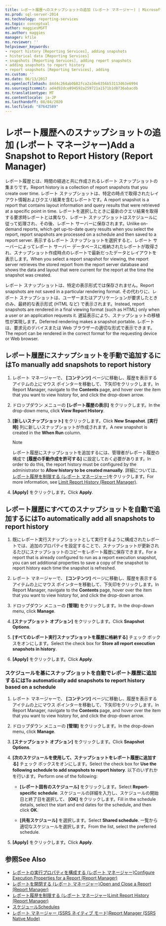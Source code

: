 ```yaml
---
title: レポート履歴へのスナップショットの追加 (レポート マネージャー) | Microsoft Docs
ms.prod: sql-server-2014
ms.technology: reporting-services
ms.topic: conceptual
author: maggiesMSFT
ms.author: maggies
manager: kfile
ms.reviewer: ''
helpviewer_keywords:
- report history [Reporting Services], adding snapshots
- historical data [Reporting Services]
- snapshots [Reporting Services], adding report snapshots
- adding snapshots to report history
- report snapshots [Reporting Services], adding
ms.custom: ''
ms.date: 06/13/2017
ms.openlocfilehash: 84d4c264ab0b82fca2a34e6356b53113d63e6994
ms.sourcegitcommit: ad4d92dce894592a259721a1571b1d8736abacdb
ms.translationtype: MT
ms.contentlocale: ja-JP
ms.lasthandoff: 08/04/2020
ms.locfileid: "87642589"
---
```

# <a name="add-a-snapshot-to-report-history-report-manager"></a><span data-ttu-id="1e2aa-102">レポート履歴へのスナップショットの追加 (レポート マネージャー)</span><span class="sxs-lookup"><span data-stu-id="1e2aa-102">Add a Snapshot to Report History (Report Manager)</span></span>

<span data-ttu-id="1e2aa-103">レポート履歴とは、時間の経過と共に作成されるレポート スナップショットの集まりです。</span><span class="sxs-lookup"><span data-stu-id="1e2aa-103">Report history is a collection of report snapshots that you create over time.</span></span> <span data-ttu-id="1e2aa-104">レポート スナップショットは、特定の時点で取得されたレイアウト情報およびクエリ結果を含むレポートです。</span><span class="sxs-lookup"><span data-stu-id="1e2aa-104">A report snapshot is a report that contains layout information and query results that were retrieved at a specific point in time.</span></span> <span data-ttu-id="1e2aa-105">レポートを選択したときに最新のクエリ結果を取得する要求時レポートとは異なり、レポート スナップショットはスケジュールに従って処理され、その後、レポート サーバーに保存されます。</span><span class="sxs-lookup"><span data-stu-id="1e2aa-105">Unlike on-demand reports, which get up-to-date query results when you select the report, report snapshots are processed on a schedule and then saved to a report server.</span></span> <span data-ttu-id="1e2aa-106">表示するレポート スナップショットを選択すると、レポート サーバーによってレポート サーバー データベースに格納されたレポートが取得され、スナップショット作成時点のレポートで最新だったデータとレイアウトを表示します。</span><span class="sxs-lookup"><span data-stu-id="1e2aa-106">When you select a report snapshot for viewing, the report server retrieves the stored report from the report server database and shows the data and layout that were current for the report at the time the snapshot was created.</span></span>  
  
<span data-ttu-id="1e2aa-107">レポート スナップショットは、特定の表示形式では保存されません。</span><span class="sxs-lookup"><span data-stu-id="1e2aa-107">Report snapshots are not saved in a particular rendering format.</span></span> <span data-ttu-id="1e2aa-108">その代わりに、レポート スナップショットは、ユーザーまたはアプリケーションが要求したときのみ、最終的な表示形式 (HTML など) で表示されます。</span><span class="sxs-lookup"><span data-stu-id="1e2aa-108">Instead, report snapshots are rendered in a final viewing format (such as HTML) only when a user or an application requests it.</span></span> <span data-ttu-id="1e2aa-109">遅延表示により、スナップショットの移植性が実現します。</span><span class="sxs-lookup"><span data-stu-id="1e2aa-109">Deferred rendering makes a snapshot portable.</span></span> <span data-ttu-id="1e2aa-110">レポートは、要求元のデバイスまたは Web ブラウザーの適切な形式で表示できます。</span><span class="sxs-lookup"><span data-stu-id="1e2aa-110">The report can be rendered in the correct format for the requesting device or Web browser.</span></span>  
  
## <a name="to-manually-add-snapshots-to-report-history"></a><span data-ttu-id="1e2aa-111">レポート履歴にスナップショットを手動で追加するには</span><span class="sxs-lookup"><span data-stu-id="1e2aa-111">To manually add snapshots to report history</span></span>

1. <span data-ttu-id="1e2aa-112">レポート マネージャーで、 **[コンテンツ]** ページに移動し、履歴を表示するアイテムの上にマウス ポインターを移動して、下矢印をクリックします。</span><span class="sxs-lookup"><span data-stu-id="1e2aa-112">In Report Manager, navigate to the **Contents** page, and hover over the item that you want to view history for, and click the drop-down arrow.</span></span>
  
2. <span data-ttu-id="1e2aa-113">ドロップダウン メニューの **[レポート履歴の表示]** をクリックします。</span><span class="sxs-lookup"><span data-stu-id="1e2aa-113">In the drop-down menu, click **View Report History**.</span></span>  
  
3. <span data-ttu-id="1e2aa-114">**[新しいスナップショット]** をクリックします。</span><span class="sxs-lookup"><span data-stu-id="1e2aa-114">Click **New Snapshot**.</span></span> <span data-ttu-id="1e2aa-115">**[実行時]** 列に新しいスナップショットが作成されます。</span><span class="sxs-lookup"><span data-stu-id="1e2aa-115">A new snapshot is created in the **When Run** column.</span></span>  
  
    > [!NOTE]
    > <span data-ttu-id="1e2aa-116">レポート履歴にスナップショットを追加するには、管理者がレポート履歴の構成で **[履歴の手動作成を許可する]** に設定しておく必要があります。</span><span class="sxs-lookup"><span data-stu-id="1e2aa-116">In order to do this, the report history must be configured by the administrator to **Allow history to be created manually**.</span></span> <span data-ttu-id="1e2aa-117">詳細については、 [レポート履歴を制限する (レポート マネージャー)](../reports/limit-report-history-report-manager.md)をクリックします。</span><span class="sxs-lookup"><span data-stu-id="1e2aa-117">For more information, see [Limit Report History &#40;Report Manager&#41;](../reports/limit-report-history-report-manager.md).</span></span>

4. <span data-ttu-id="1e2aa-118">**[Apply]** をクリックします。</span><span class="sxs-lookup"><span data-stu-id="1e2aa-118">Click **Apply**.</span></span>

## <a name="to-automatically-add-all-snapshots-to-report-history"></a><span data-ttu-id="1e2aa-119">レポート履歴にすべてのスナップショットを自動で追加するには</span><span class="sxs-lookup"><span data-stu-id="1e2aa-119">To automatically add all snapshots to report history</span></span>  
  
1. <span data-ttu-id="1e2aa-120">既にレポート実行スナップショットとして実行するように構成されたレポートでは、追加のプロパティを設定することで、スナップショットが更新されるたびにスナップショットのコピーをレポート履歴に保存できます。</span><span class="sxs-lookup"><span data-stu-id="1e2aa-120">For a report that is already configured to run as a report execution snapshot, you can set additional properties to save a copy of the snapshot to report history each time the snapshot is refreshed.</span></span>  
  
2. <span data-ttu-id="1e2aa-121">レポート マネージャーで、 **[コンテンツ]** ページに移動し、履歴を表示するアイテムの上にマウス ポインターを移動して、下矢印をクリックします。</span><span class="sxs-lookup"><span data-stu-id="1e2aa-121">In Report Manager, navigate to the **Contents** page, hover over the item that you want to view history for, and click the drop-down arrow.</span></span>  
  
3. <span data-ttu-id="1e2aa-122">ドロップダウン メニューの **[管理]** をクリックします。</span><span class="sxs-lookup"><span data-stu-id="1e2aa-122">In the drop-down menu, click **Manage**.</span></span>  
  
4. <span data-ttu-id="1e2aa-123">**[スナップショット オプション]** をクリックします。</span><span class="sxs-lookup"><span data-stu-id="1e2aa-123">Click **Snapshot Options**.</span></span>  
  
5. <span data-ttu-id="1e2aa-124">**[すべてのレポート実行スナップショットを履歴に格納する]** チェック ボックスをオンにします。</span><span class="sxs-lookup"><span data-stu-id="1e2aa-124">Select the check box for **Store all report execution snapshots in history**.</span></span>  
  
6. <span data-ttu-id="1e2aa-125">**[Apply]** をクリックします。</span><span class="sxs-lookup"><span data-stu-id="1e2aa-125">Click **Apply**.</span></span>  
  
### <a name="to-automatically-add-snapshots-to-report-history-based-on-a-schedule"></a><span data-ttu-id="1e2aa-126">スケジュールを基にスナップショットを自動でレポート履歴に追加するには</span><span class="sxs-lookup"><span data-stu-id="1e2aa-126">To automatically add snapshots to report history based on a schedule</span></span>  
  
1. <span data-ttu-id="1e2aa-127">レポート マネージャーで、 **[コンテンツ]** ページに移動し、履歴を表示するアイテムの上にマウス ポインターを移動して、下矢印をクリックします。</span><span class="sxs-lookup"><span data-stu-id="1e2aa-127">In Report Manager, navigate to the **Contents** page, and hover over the item that you want to view history for, and click the drop-down arrow.</span></span>  
  
2. <span data-ttu-id="1e2aa-128">ドロップダウン メニューの **[管理]** をクリックします。</span><span class="sxs-lookup"><span data-stu-id="1e2aa-128">In the drop-down menu, click **Manage**.</span></span>  
  
3. <span data-ttu-id="1e2aa-129">**[スナップショット オプション]** をクリックします。</span><span class="sxs-lookup"><span data-stu-id="1e2aa-129">Click **Snapshot Options**.</span></span>  
  
4. <span data-ttu-id="1e2aa-130">**[次のスケジュールを使用して、スナップショットをレポート履歴に追加する]** チェック ボックスをオンにします。</span><span class="sxs-lookup"><span data-stu-id="1e2aa-130">Select the check box for **Use the following schedule to add snapshots to report history**.</span></span> <span data-ttu-id="1e2aa-131">以下のいずれかを行います。</span><span class="sxs-lookup"><span data-stu-id="1e2aa-131">Perform one of the following:</span></span>  
  
    - <span data-ttu-id="1e2aa-132">**[レポート固有のスケジュール]** をクリックします。</span><span class="sxs-lookup"><span data-stu-id="1e2aa-132">Select **Report-specific schedule**.</span></span> <span data-ttu-id="1e2aa-133">スケジュールの詳細を入力し、スケジュールの開始日と終了日を選択して、 **[OK]** をクリックします。</span><span class="sxs-lookup"><span data-stu-id="1e2aa-133">Fill in the schedule details, select the start and end dates for the schedule, and then click **OK**.</span></span>  
  
    - <span data-ttu-id="1e2aa-134">**[共有スケジュール]** を選択します。</span><span class="sxs-lookup"><span data-stu-id="1e2aa-134">Select **Shared schedule**.</span></span> <span data-ttu-id="1e2aa-135">一覧から適切なスケジュールを選択します。</span><span class="sxs-lookup"><span data-stu-id="1e2aa-135">From the list, select the preferred schedule.</span></span>  
  
5. <span data-ttu-id="1e2aa-136">**[Apply]** をクリックします。</span><span class="sxs-lookup"><span data-stu-id="1e2aa-136">Click **Apply**.</span></span>  
  
## <a name="see-also"></a><span data-ttu-id="1e2aa-137">参照</span><span class="sxs-lookup"><span data-stu-id="1e2aa-137">See Also</span></span>

- [<span data-ttu-id="1e2aa-138">レポートの実行プロパティを構成する &#40;レポート マネージャー&#41;</span><span class="sxs-lookup"><span data-stu-id="1e2aa-138">Configure Execution Properties for a Report  &#40;Report Manager&#41;</span></span>](../reports/configure-execution-properties-for-a-report-report-manager.md)
- [<span data-ttu-id="1e2aa-139">レポートを開閉する &#40;レポート マネージャー&#41;</span><span class="sxs-lookup"><span data-stu-id="1e2aa-139">Open and Close a Report &#40;Report Manager&#41;</span></span>](../reports/open-and-close-a-report-report-manager.md)
- [<span data-ttu-id="1e2aa-140">レポート履歴を制限する &#40;レポート マネージャー&#41;</span><span class="sxs-lookup"><span data-stu-id="1e2aa-140">Limit Report History &#40;Report Manager&#41;</span></span>](../reports/limit-report-history-report-manager.md)
- [<span data-ttu-id="1e2aa-141">スケジュール</span><span class="sxs-lookup"><span data-stu-id="1e2aa-141">Schedules</span></span>](../subscriptions/schedules.md)   
- [<span data-ttu-id="1e2aa-142">レポート マネージャー &#40;SSRS ネイティブ モード&#41;</span><span class="sxs-lookup"><span data-stu-id="1e2aa-142">Report Manager  &#40;SSRS Native Mode&#41;</span></span>](../report-manager-ssrs-native-mode.md)